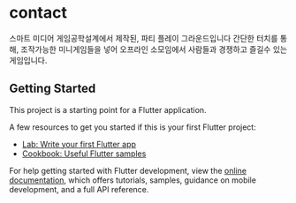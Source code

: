 # contact

스마트 미디어 게임공학설계에서 제작된, 파티 플레이 그라운드입니다
간단한 터치를 통해, 조작가능한 미니게임들을 넣어 오프라인 소모임에서 사람들과 경쟁하고 즐길수 있는 게임입니다.

## Getting Started

This project is a starting point for a Flutter application.

A few resources to get you started if this is your first Flutter project:

- [Lab: Write your first Flutter app](https://docs.flutter.dev/get-started/codelab)
- [Cookbook: Useful Flutter samples](https://docs.flutter.dev/cookbook)

For help getting started with Flutter development, view the
[online documentation](https://docs.flutter.dev/), which offers tutorials,
samples, guidance on mobile development, and a full API reference.
